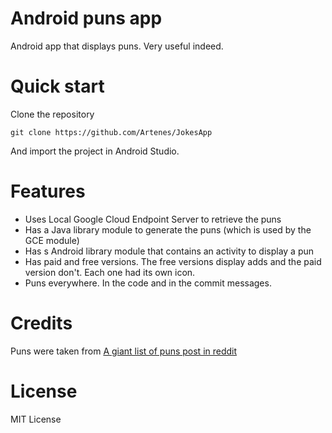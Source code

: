 # Android puns app

Android app that displays puns. Very useful indeed.

# Quick start

Clone the repository

````
git clone https://github.com/Artenes/JokesApp
````

And import the project in Android Studio.

# Features

- Uses Local Google Cloud Endpoint Server to retrieve the puns
- Has a Java library module to generate the puns (which is used by the GCE module)
- Has s Android library module that contains an activity to display a pun
- Has paid and free versions. The free versions display adds and the paid version don't. Each one had its own icon.
- Puns everywhere. In the code and in the commit messages.

# Credits

Puns were taken from [A giant list of puns post in reddit](https://www.reddit.com/r/dadjokes/comments/76jfme/a_giant_list_of_puns/)

# License

MIT License